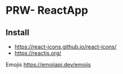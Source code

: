 # PRW- ReactApp

## Install

- https://react-icons.github.io/react-icons/
- https://reactjs.org/

Emojis
https://emojiapi.dev/emojis
